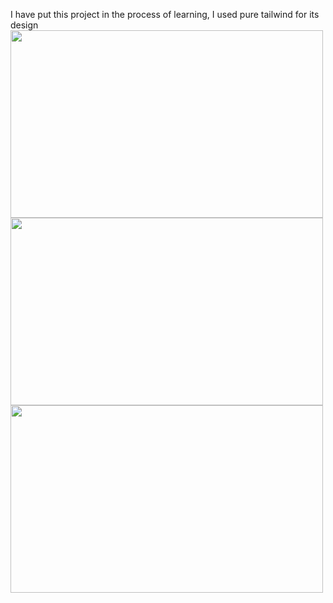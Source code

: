 I have put this project in the process of learning, I used pure tailwind for its design
<br/>
<img src="https://github.com/miveh/divar.ir-tailwind-responsive/assets/46049723/bf5111d0-95ad-4341-a719-8f895f1f2b83" width="500" height="300">
<br/>
<img src="https://github.com/miveh/divar.ir-tailwind-responsive/assets/46049723/25e38fa5-aa08-49f5-8abd-dd2975cf4284" width="500" height="300">
<br/>
<img src="https://github.com/miveh/divar.ir-tailwind-responsive/assets/46049723/5fcd8331-ce04-4fb5-b74e-9e99bc6ed41e"  width="500" height="300">
